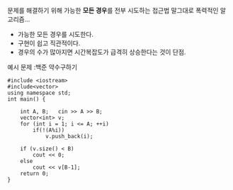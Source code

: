 
문제를 해결하기 위해 가능한 **모든 경우**를 전부 시도하는 접근법
말그대로 폭력적인 알고리즘...

- 가능한 모든 경우를 시도한다.
- 구현이 쉽고 직관적이다.
- 경우의 수가 많아지면 시간복잡도가 급격히 상승한다는 것이 단점.

예시 문제 :백준 약수구하기

```
#include <iostream>
#include<vector>
using namespace std;
int main() {

    int A, B;   cin >> A >> B;
    vector<int> v;
    for (int i = 1; i <= A; ++i)
        if(!(A%i))
            v.push_back(i);
    
    if (v.size() < B)
        cout << 0;
    else
        cout << v[B-1];
    return 0;
}

```